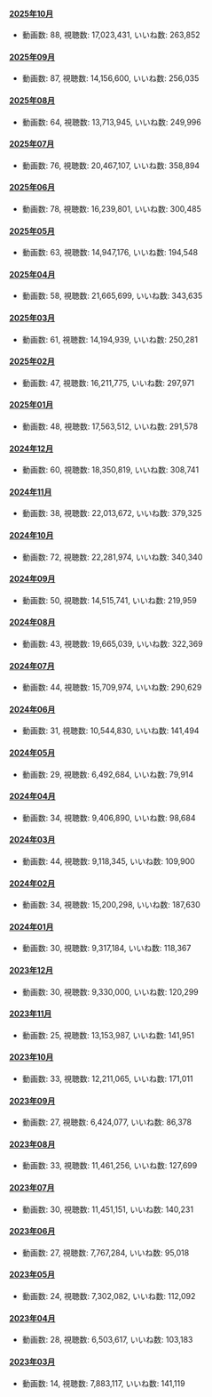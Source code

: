 #### [2025年10月](videos/202510 "wikilink")

-   動画数: 88, 視聴数: 17,023,431, いいね数: 263,852

#### [2025年09月](videos/202509 "wikilink")

-   動画数: 87, 視聴数: 14,156,600, いいね数: 256,035

#### [2025年08月](videos/202508 "wikilink")

-   動画数: 64, 視聴数: 13,713,945, いいね数: 249,996

#### [2025年07月](videos/202507 "wikilink")

-   動画数: 76, 視聴数: 20,467,107, いいね数: 358,894

#### [2025年06月](videos/202506 "wikilink")

-   動画数: 78, 視聴数: 16,239,801, いいね数: 300,485

#### [2025年05月](videos/202505 "wikilink")

-   動画数: 63, 視聴数: 14,947,176, いいね数: 194,548

#### [2025年04月](videos/202504 "wikilink")

-   動画数: 58, 視聴数: 21,665,699, いいね数: 343,635

#### [2025年03月](videos/202503 "wikilink")

-   動画数: 61, 視聴数: 14,194,939, いいね数: 250,281

#### [2025年02月](videos/202502 "wikilink")

-   動画数: 47, 視聴数: 16,211,775, いいね数: 297,971

#### [2025年01月](videos/202501 "wikilink")

-   動画数: 48, 視聴数: 17,563,512, いいね数: 291,578

#### [2024年12月](videos/202412 "wikilink")

-   動画数: 60, 視聴数: 18,350,819, いいね数: 308,741

#### [2024年11月](videos/202411 "wikilink")

-   動画数: 38, 視聴数: 22,013,672, いいね数: 379,325

#### [2024年10月](videos/202410 "wikilink")

-   動画数: 72, 視聴数: 22,281,974, いいね数: 340,340

#### [2024年09月](videos/202409 "wikilink")

-   動画数: 50, 視聴数: 14,515,741, いいね数: 219,959

#### [2024年08月](videos/202408 "wikilink")

-   動画数: 43, 視聴数: 19,665,039, いいね数: 322,369

#### [2024年07月](videos/202407 "wikilink")

-   動画数: 44, 視聴数: 15,709,974, いいね数: 290,629

#### [2024年06月](videos/202406 "wikilink")

-   動画数: 31, 視聴数: 10,544,830, いいね数: 141,494

#### [2024年05月](videos/202405 "wikilink")

-   動画数: 29, 視聴数: 6,492,684, いいね数: 79,914

#### [2024年04月](videos/202404 "wikilink")

-   動画数: 34, 視聴数: 9,406,890, いいね数: 98,684

#### [2024年03月](videos/202403 "wikilink")

-   動画数: 44, 視聴数: 9,118,345, いいね数: 109,900

#### [2024年02月](videos/202402 "wikilink")

-   動画数: 34, 視聴数: 15,200,298, いいね数: 187,630

#### [2024年01月](videos/202401 "wikilink")

-   動画数: 30, 視聴数: 9,317,184, いいね数: 118,367

#### [2023年12月](videos/202312 "wikilink")

-   動画数: 30, 視聴数: 9,330,000, いいね数: 120,299

#### [2023年11月](videos/202311 "wikilink")

-   動画数: 25, 視聴数: 13,153,987, いいね数: 141,951

#### [2023年10月](videos/202310 "wikilink")

-   動画数: 33, 視聴数: 12,211,065, いいね数: 171,011

#### [2023年09月](videos/202309 "wikilink")

-   動画数: 27, 視聴数: 6,424,077, いいね数: 86,378

#### [2023年08月](videos/202308 "wikilink")

-   動画数: 33, 視聴数: 11,461,256, いいね数: 127,699

#### [2023年07月](videos/202307 "wikilink")

-   動画数: 30, 視聴数: 11,451,151, いいね数: 140,231

#### [2023年06月](videos/202306 "wikilink")

-   動画数: 27, 視聴数: 7,767,284, いいね数: 95,018

#### [2023年05月](videos/202305 "wikilink")

-   動画数: 24, 視聴数: 7,302,082, いいね数: 112,092

#### [2023年04月](videos/202304 "wikilink")

-   動画数: 28, 視聴数: 6,503,617, いいね数: 103,183

#### [2023年03月](videos/202303 "wikilink")

-   動画数: 14, 視聴数: 7,883,117, いいね数: 141,119

